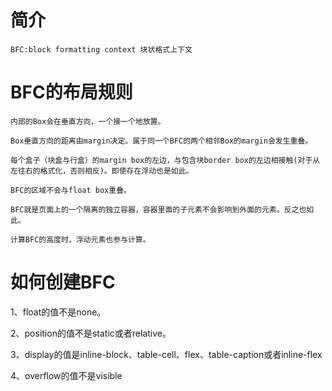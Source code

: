 # 简介
    BFC:block formatting context 块状格式上下文
#   BFC的布局规则
    内部的Box会在垂直方向，一个接一个地放置。

    Box垂直方向的距离由margin决定。属于同一个BFC的两个相邻Box的margin会发生重叠。

    每个盒子（块盒与行盒）的margin box的左边，与包含块border box的左边相接触(对于从左往右的格式化，否则相反)。即使存在浮动也是如此。

    BFC的区域不会与float box重叠。

    BFC就是页面上的一个隔离的独立容器，容器里面的子元素不会影响到外面的元素。反之也如此。

    计算BFC的高度时，浮动元素也参与计算。
# 如何创建BFC

1、float的值不是none。  

2、position的值不是static或者relative。  

3、display的值是inline-block、table-cell、flex、table-caption或者inline-flex  

4、overflow的值不是visible  
